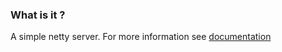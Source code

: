 ### What is it ?

A simple netty server. For more information see [documentation](https://netty.io/wiki/user-guide-for-4.x.html)